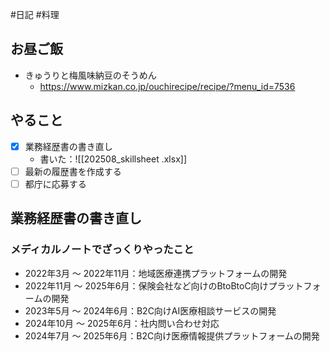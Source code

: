 #日記 #料理 

## お昼ご飯
- きゅうりと梅風味納豆のそうめん
	- https://www.mizkan.co.jp/ouchirecipe/recipe/?menu_id=7536

## やること
- [x] 業務経歴書の書き直し
	- 書いた：![[202508_skillsheet .xlsx]]
- [ ] 最新の履歴書を作成する
- [ ] 都庁に応募する

## 業務経歴書の書き直し
### メディカルノートでざっくりやったこと
- 2022年3月 〜 2022年11月：地域医療連携プラットフォームの開発
- 2022年11月 〜 2025年6月：保険会社など向けのBtoBtoC向けプラットフォームの開発
- 2023年5月 〜 2024年6月：B2C向けAI医療相談サービスの開発
- 2024年10月 〜 2025年6月：社内問い合わせ対応
- 2024年7月 〜 2025年6月：B2C向け医療情報提供プラットフォームの開発

